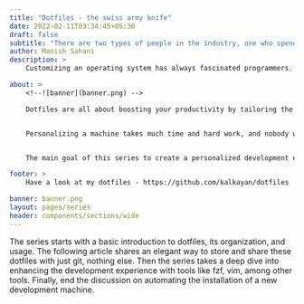 ```yaml
---
title: "Dotfiles - the swiss army knife"
date: 2022-02-11T03:34:45+05:30
draft: false
subtitle: "There are two types of people in the industry, one who spend hours setting up there machine and other who maintain dotfiles."
author: Manish Sahani
description: >
    Customizing an operating system has always fascinated programmers. There are tons of great articles out there with great customization tips. Most of these articles use dotfiles for customization, and these simple invisible files may seem pointless for a novice. But, they become a swiss army knife if properly configured.

about: >
    <!--![banner](banner.png) -->

    Dotfiles are all about boosting your productivity by tailoring the machine's configurations to your needs. The series is an attempt to share some of the things I learned over time, which I regularly use.


    Personalizing a machine takes much time and hard work, and nobody wishes to do it over and over again. There come these tiny invisible dotfiles to save the day. There are tons of great articles out there, and it is easy to get sidetracked from the main goal – maintaining the configurations on a machine with minimal code and almost no effort. 


    The main goal of this series to create a personalized development experience which requires absolute no maintaince and minimal steps to setup.

footer: >
    Have a look at my dotfiles - https://github.com/kalkayan/dotfiles

banner: banner.png
layout: pages/series
header: components/sections/wide
---
```



The series starts with a basic introduction to dotfiles, its organization, and usage. The following article shares an elegant way to store and share these dotfiles with just git, nothing else. Then the series takes a deep dive into enhancing the development experience with tools like fzf, vim, among other tools. Finally, end the discussion on automating the installation of a new development machine.



